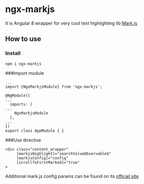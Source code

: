 # ngx-markjs

It is Angular 8 wrapper for very cool text highlighting lib [Mark.js](https://markjs.io)

## How to use

### Install
```
npm i ngx-markjs
```

###Import module

```
...
import {NgxMarkjsModule} from 'ngx-markjs';

@NgModule({
...
  imports: [
...
    NgxMarkjsModule
  ],
...
})
export class AppModule { }
```
###Use directive
```
<div class="content_wrapper" 
     [markjsHighlight]="searchValueObservable$"
     [markjsConfig]="config"
     [scrollToFirstMarked]="true"
>
```

Additional mark.js config params can be found on its [officail site](https://markjs.io)
